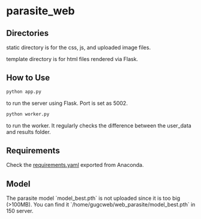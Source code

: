 # parasite_web

<h2>Directories</h2>

<p>static directory is for the css, js, and uploaded image files.</p>
<p>template directory is for html files rendered via Flask.</p>


<h2>How to Use</h2>

```bash
python app.py
```
 <p>to run the server using Flask. Port is set as 5002.</p>

```bash
python worker.py
``` 
<p>to run the worker. It regularly checks the difference between the user_data and results folder.</p>

<h2>Requirements</h2>

Check the [requirements.yaml](requirements.yaml) exported from Anaconda.

<h2>Model</h2>
<p>The parasite model `model_best.pth` is not uploaded since it is too big (>100MB).
You can find it `/home/gugcweb/web_parasite/model_best.pth` in 150 server.</p>
